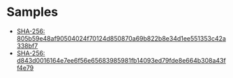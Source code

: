 # Samples

* [SHA-256: 805b59e48af90504024f70124d850870a69b822b8e34d1ee551353c42a338bf7](https://bazaar.abuse.ch/sample/805b59e48af90504024f70124d850870a69b822b8e34d1ee551353c42a338bf7/)
* [SHA-256: d843d0016164e7ee6f56e65683985981fb14093ed79fde8e664b308a43ff4e79](https://bazaar.abuse.ch/sample/d843d0016164e7ee6f56e65683985981fb14093ed79fde8e664b308a43ff4e79/)